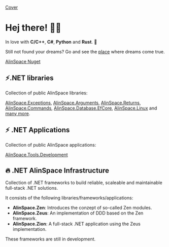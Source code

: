[Cover](https://github.com/alin-andersen/alin-andersen/Assets/Cover04.jpg)

# Hej there! 👋😋

In love with **C/C++**, **C#**, **Python** and **Rust**. 🥰

Still not found your dreams? Go and see the [place](https://alin.space) where dreams come true.

[AlinSpace Nuget](https://www.nuget.org/profiles/alin.space)

## ⚡.NET libraries 

Collection of public AlinSpace libraries:

[AlinSpace.Exceptions](https://github.com/alin-andersen/AlinSpace.Exceptions), [AlinSpace.Arguments](https://github.com/alin-andersen/AlinSpace.Arguments), [AlinSpace.Returns](https://github.com/alin-andersen/AlinSpace.Returns), [AlinSpace.Commands](https://github.com/alin-andersen/AlinSpace.Commands), [AlinSpace.Database.EfCore](https://github.com/alin-andersen/AlinSpace.Database.EfCore), [AlinSpace.Linux](https://github.com/alin-andersen/AlinSpace.Linux) and [many more](https://github.com/onixion/AlinSpace.Libraries/).

## ⚡ .NET Applications

Collection of public AlinSpace applications:

[AlinSpace.Tools.Development](https://github.com/alin-andersen/AlinSpace.Tools.Development)

## 🔥 .NET AlinSpace Infrastructure

Collection of .NET frameworks to build reliable, scaleable and maintainable full-stack .NET solutions.

It consists of the following libraries/frameworks/applications:

- **AlinSpace.Zen**: Introduces the conzept of so-called Zen modules.
- **AlinSpace.Zeus**: An implementation of DDD based on the Zen framework.
- **AlinSpace.Zion**: A full-stack .NET application using the Zeus implementation.

These frameworks are still in development.
